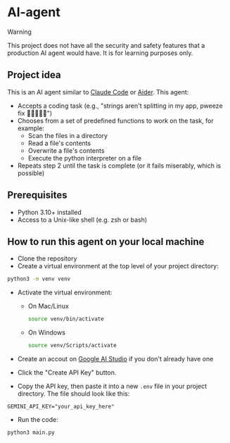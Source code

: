 # AI-agent

> [!WARNING]
>  This project does not have all the security and safety features that a production AI agent would have. It is for learning purposes only.

## Project idea

This is an AI agent similar to [Claude Code](https://docs.anthropic.com/en/docs/claude-code/overview) or [Aider](https://aider.chat/). This agent:

- Accepts a coding task (e.g., "strings aren't splitting in my app, pweeze fix 🥺👉🏽👈🏽")
- Chooses from a set of predefined functions to work on the task, for example:
  - Scan the files in a directory
  - Read a file's contents
  - Overwrite a file's contents
  - Execute the python interpreter on a file
- Repeats step 2 until the task is complete (or it fails miserably, which is possible)

## Prerequisites

- Python 3.10+ installed
- Access to a Unix-like shell (e.g. zsh or bash)

## How to run this agent on your local machine

- Clone the repository
- Create a virtual environment at the top level of your project directory:

```bash
python3 -m venv venv
```

- Activate the virtual environment:

  - On Mac/Linux

    ```bash
    source venv/bin/activate
    ```

  - On Windows

    ```bash
    source venv/Scripts/activate
    ```

- Create an accout on [Google AI Studio](https://aistudio.google.com/prompts/new_chat) if you don't already have one
- Click the "Create API Key" button.
- Copy the API key, then paste it into a new `.env` file in your project directory. The file should look like this:

```.env
GEMINI_API_KEY="your_api_key_here"
```

- Run the code:

```bash
python3 main.py
```
